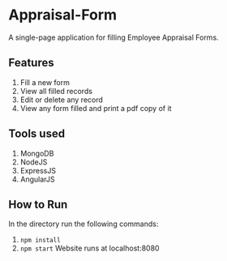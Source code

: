 # Appraisal-Form
  A single-page application for filling Employee Appraisal Forms.
## Features
  1. Fill a new form
  2. View all filled records
  3. Edit or delete any record
  4. View any form filled and print a pdf copy of it
## Tools used
  1. MongoDB
  2. NodeJS
  3. ExpressJS
  4. AngularJS
## How to Run
  In the directory run the following commands:
  1. `npm install`
  2. `npm start`
  Website runs at localhost:8080
  
